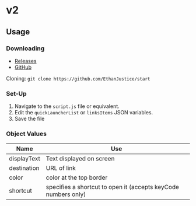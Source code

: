 # v2

## Usage

### Downloading

+ [Releases](https://github.com/EthanJustice/start/releases)
+ [GitHub](https://github.com/EthanJustice/start/)

Cloning: `git clone https://github.com/EthanJustice/start`

### Set-Up

1. Navigate to the `script.js` file or equivalent.
2. Edit the `quickLauncherList` or `linksItems` JSON variables.
3. Save the file

### Object Values

| Name | Use |
| ---- | ---- |
| displayText | Text displayed on screen |
| destination | URL of link |
| color | color at the top border |
| shortcut | specifies a shortcut to open it (accepts keyCode numbers only) |
